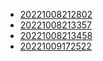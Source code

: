 - [20221008212802](/zet/20221008212802/README.md)
- [20221008213357](/zet/20221008213357/README.md)
- [20221008213458](/zet/20221008213458/README.md)
- [20221009172522](/zet/20221009172522/README.md)
